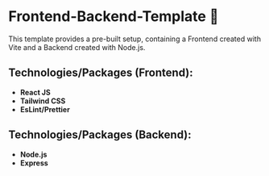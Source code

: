 # Frontend-Backend-Template 🧳


This template provides a pre-built setup, containing a Frontend created with Vite and a Backend created with Node.js.


## Technologies/Packages (Frontend):

* **React JS**
* **Tailwind CSS**
* **EsLint/Prettier**



## Technologies/Packages (Backend):

* **Node.js**
* **Express**
